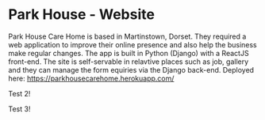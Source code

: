 # Park House - Website
Park House Care Home is based in Martinstown, Dorset. They required a web application to improve their online presence and also help the business make regular changes. The app is built in Python (Django) with a ReactJS front-end. The site is self-servable in relavtive places such as job, gallery and they can manage the form equiries via the Django back-end. Deployed here: https://parkhousecarehome.herokuapp.com/

Test 2!

Test 3!
